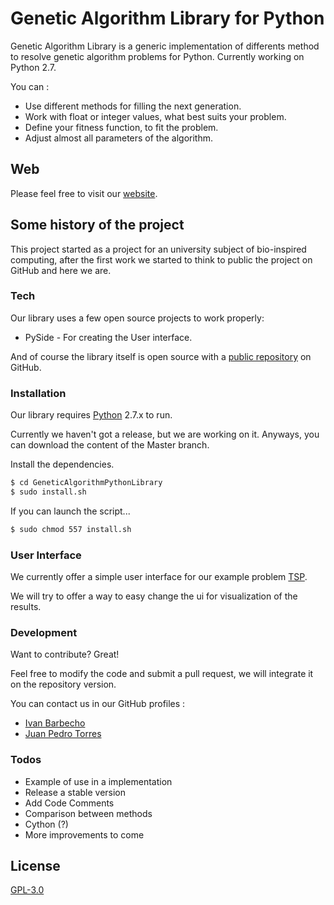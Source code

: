 # Genetic Algorithm Library for Python

Genetic Algorithm Library is a generic implementation of differents method to resolve genetic algorithm problems for Python. Currently working on Python 2.7.

You can :
  - Use different methods for filling the next generation.
  - Work with float or integer values, what best suits your problem.
  - Define your fitness function, to fit the problem.
  - Adjust almost all parameters of the algorithm.

Web 
---------
Please feel free to visit our [website](https://ibarbech.github.io/GeneticAlgorithmLibraryPython/).


Some history of the project
---------

This project started as a project for an university subject of bio-inspired computing, after the first work we started to think to public the project on GitHub and here we are. 



### Tech

Our library uses a few open source projects to work properly:

* PySide - For creating the User interface.


And of course the library itself is open source with a [public repository](https://github.com/ibarbech/GeneticAlgorithmLibraryPython)
 on GitHub.
 

### Installation

Our library requires [Python](https://www.python.org/downloads/) 2.7.x to run.

Currently we haven't got a release, but we are working on it.
Anyways, you can download the content of the Master branch.

Install the dependencies.

```sh
$ cd GeneticAlgorithmPythonLibrary
$ sudo install.sh
```

If you can launch the script...

```sh
$ sudo chmod 557 install.sh
```


### User Interface

We currently offer a simple user interface for our example problem [TSP](https://en.wikipedia.org/wiki/Travelling_salesman_problem).


We will try to offer a way to easy change the ui for visualization of the results.



### Development

Want to contribute? Great!

Feel free to modify the code and submit a pull request, we will integrate it on the repository version.

You can contact us in our GitHub profiles :
- [Ivan Barbecho]  
- [Juan Pedro Torres]

### Todos

 - Example of use in a implementation
 - Release a stable version
 - Add Code Comments
 - Comparison between methods
 - Cython (?)
 - More improvements to come


License
----

[GPL-3.0]



[//]: # (These are reference links used in the body of this note and get stripped out when the markdown processor does its job. There is no need to format nicely because it shouldn't be seen. Thanks SO - http://stackoverflow.com/questions/4823468/store-comments-in-markdown-syntax)

[Ivan Barbecho]: <https://github.com/ibarbech>
[Juan Pedro Torres]: <https://github.com/JuanPTM>
   [GPL-3.0]: <https://github.com/ibarbech/GeneticAlgorithmLibraryPython/blob/master/LICENSE>
   [Pyparsing]: <http://pyparsing.wikispaces.com/>
   [PySide]: <https://wiki.qt.io/PySide>
   [Numpy]: <http://www.numpy.org/>

